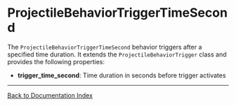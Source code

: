 # ProjectileBehaviorTriggerTimeSecond
The `ProjectileBehaviorTriggerTimeSecond` behavior triggers after a specified time duration. It extends the `ProjectileBehaviorTrigger` class and provides the following properties:
-   **trigger_time_second**: Time duration in seconds before trigger activates
---
[Back to Documentation Index](_sidebar.md)
